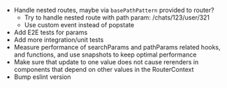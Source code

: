<!-- TODO start -->
- Handle nested routes, maybe via `basePathPattern` provided to router?
  - Try to handle nested route with path param: /chats/123/user/321
  - Use custom event instead of popstate
- Add E2E tests for params
- Add more integration/unit tests
- Measure performance of searchParams and pathParams related hooks, and functions, and use snapshots to keep optimal performance
- Make sure that update to one value does not cause rerenders in components that depend on other values in the RouterContext
- Bump eslint version
<!-- TODO end -->

<!-- 
  This file is in the "._" directory, so that we can have it at the top of directory tree.

  We can Add todo list between TODO start and TODO end like:
  - todo 1
  - todo 2

  We should never remove `TODO start` and `TODO end` comments so that pre-push
  hook can inform about left todos.
-->